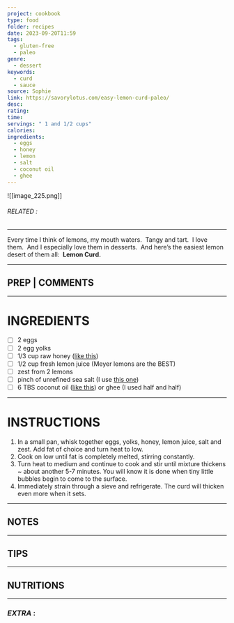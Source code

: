 ```yaml
---
project: cookbook
type: food
folder: recipes
date: 2023-09-20T11:59
tags:
  - gluten-free
  - paleo
genre:
  - dessert
keywords:
  - curd
  - sauce
source: Sophie
link: https://savorylotus.com/easy-lemon-curd-paleo/
desc: 
rating: 
time: 
servings: " 1 and 1/2 cups"
calories: 
ingredients:
  - eggs
  - honey
  - lemon
  - salt
  - coconut oil
  - ghee
---
```


![[image_225.png]]
###### *RELATED* : 
---
Every time I think of lemons, my mouth waters.  Tangy and tart.  I love them.  And I especially love them in desserts.  And here’s the easiest lemon desert of them all:  **Lemon Curd.**

---
## PREP | COMMENTS



---
# INGREDIENTS

- [ ] 2 eggs
- [ ] 2 egg yolks
- [ ] 1/3 cup raw honey ([like this](http://www.amazon.com/gp/product/B00014JNI0/ref=as_li_tl?ie=UTF8&camp=1789&creative=390957&creativeASIN=B00014JNI0&linkCode=as2&tag=thesavolotu-20&linkId=6SYEJV5VBP4DFGXB))
- [ ] 1/2 cup fresh lemon juice (Meyer lemons are the BEST)
- [ ] zest from 2 lemons
- [ ] pinch of unrefined sea salt (I use [this one](http://www.amazon.com/gp/product/B000EITYUU/ref=as_li_tl?ie=UTF8&camp=1789&creative=390957&creativeASIN=B000EITYUU&linkCode=as2&tag=thesavolotu-20&linkId=S5ZNLLEGBU6OBWLJ))
- [ ] 6 TBS coconut oil ([like this](http://www.amazon.com/gp/product/B000GAT6NG/ref=as_li_tl?ie=UTF8&camp=1789&creative=390957&creativeASIN=B000GAT6NG&linkCode=as2&tag=thesavolotu-20&linkId=MJXSYYEXDVJCRBAW)) or ghee (I used half and half)

---
# INSTRUCTIONS

1. In a small pan, whisk together eggs, yolks, honey, lemon juice, salt and zest. Add fat of choice and turn heat to low.
2. Cook on low until fat is completely melted, stirring constantly.
3. Turn heat to medium and continue to cook and stir until mixture thickens ~ about another 5-7 minutes. You will know it is done when tiny little bubbles begin to come to the surface.
4. Immediately strain through a sieve and refrigerate. The curd will thicken even more when it sets.

---
## NOTES



---
## TIPS



---
## NUTRITIONS



---
### *EXTRA* :



